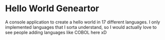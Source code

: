# Hello World Geneartor
A console application to create a hello world in 17 different languages.
I only implemented languages that I sorta understand, so I would actually love to see people adding languages like COBOL here xD
